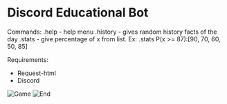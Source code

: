 # Discord Educational Bot

Commands:
.help - help menu
.history - gives random history facts of the day
.stats - give percentage of x from list.           Ex: .stats P(x >= 87):[90, 70, 60, 50, 85]

Requirements:
 - Request-html
 - Discord
 
![Game](https://imgur.com/UxPCVD9.png "Game")
![End](https://i.imgur.com/mhcVpfE.png "End")
